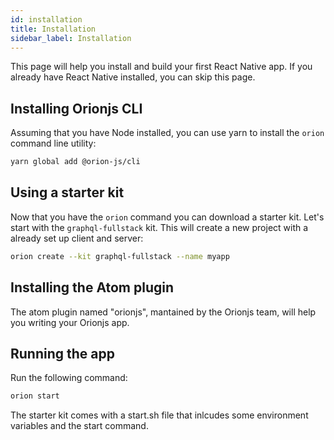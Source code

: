 ```yaml
---
id: installation
title: Installation
sidebar_label: Installation
---
```


This page will help you install and build your first React Native app. If you already have React Native installed, you can skip this page.

## Installing Orionjs CLI

Assuming that you have Node installed, you can use yarn to install the `orion` command line utility:

```sh
yarn global add @orion-js/cli
```

## Using a starter kit

Now that you have the `orion` command you can download a starter kit. Let's start with the `graphql-fullstack` kit. This will create a new project with a already set up client and server:

```sh
orion create --kit graphql-fullstack --name myapp
```

## Installing the Atom plugin

The atom plugin named "orionjs", mantained by the Orionjs team, will help you writing your Orionjs app.

## Running the app

Run the following command:

```sh
orion start
```

The starter kit comes with a start.sh file that inlcudes some environment variables and the start command.
